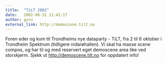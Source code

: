 ```yaml
---
title:  "TiLT 2002"
date:   2002-08-31 21:41:17
author: guru
external_link: http://demoscene.tilt.no
---
```

Foren eder og kom til Trondheims nye dataparty - TiLT, fra 2 til 6
oktober i Trondheim Spektrum (tidligere nidarøhallen). Vi skal ha masse
scene compos, og har til og med reservert eget demoscene area like ved
storskjerm. Sjekk ut http://demoscene.tilt.no for oppdatert info!

